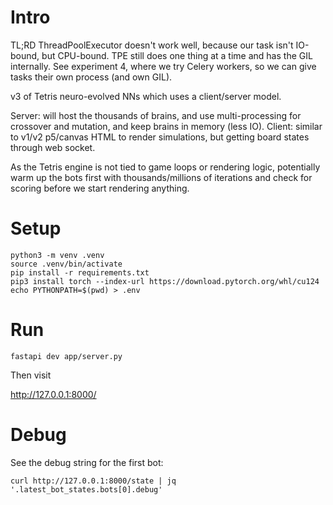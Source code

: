 # Intro

TL;RD ThreadPoolExecutor doesn't work well, because our task isn't IO-bound, but CPU-bound. TPE still does one thing at a time and has the GIL internally. See experiment 4, where we try Celery workers, so we can give tasks their own process (and own GIL).

v3 of Tetris neuro-evolved NNs which uses a client/server model.

Server: will host the thousands of brains, and use multi-processing for crossover and mutation, and keep brains in memory (less IO).
Client: similar to v1/v2 p5/canvas HTML to render simulations, but getting board states through web socket.

As the Tetris engine is not tied to game loops or rendering logic, potentially warm up the bots first with thousands/millions of iterations and check for scoring before we start rendering anything.

# Setup

```
python3 -m venv .venv
source .venv/bin/activate
pip install -r requirements.txt
pip3 install torch --index-url https://download.pytorch.org/whl/cu124
echo PYTHONPATH=$(pwd) > .env
```

# Run

```
fastapi dev app/server.py
```

Then visit

http://127.0.0.1:8000/

# Debug

See the debug string for the first bot:

```
curl http://127.0.0.1:8000/state | jq '.latest_bot_states.bots[0].debug'
```
